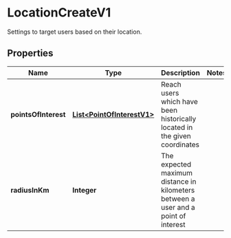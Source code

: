 

# LocationCreateV1

Settings to target users based on their location.

## Properties

| Name | Type | Description | Notes |
|------------ | ------------- | ------------- | -------------|
|**pointsOfInterest** | [**List&lt;PointOfInterestV1&gt;**](PointOfInterestV1.md) | Reach users which have been historically located in the given coordinates |  |
|**radiusInKm** | **Integer** | The expected maximum distance in kilometers between a user and a point of interest |  |



